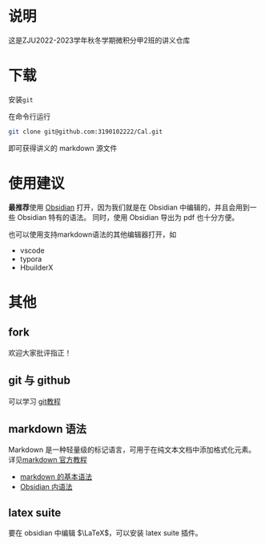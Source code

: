 # 说明

这是ZJU2022-2023学年秋冬学期微积分甲2班的讲义仓库

# 下载

安装`git`

在命令行运行
```sh
git clone git@github.com:3190102222/Cal.git
```

即可获得讲义的 markdown 源文件

# 使用建议

**最推荐**使用 [Obsidian](https://obsidian.md) 打开，因为我们就是在 Obsidian 中编辑的，并且会用到一些 Obsidian 特有的语法。
同时，使用 Obsidian 导出为 pdf 也十分方便。

也可以使用支持markdown语法的其他编辑器打开，如
- vscode
- typora
- HbuilderX

# 其他

## fork

欢迎大家批评指正！

## git 与 github

可以学习 [git教程](https://www.liaoxuefeng.com/wiki/896043488029600)

## markdown 语法

Markdown 是一种轻量级的标记语言，可用于在纯文本文档中添加格式化元素。详见[markdown 官方教程](https://markdown.com.cn/intro.html)

- [markdown 的基本语法](https://markdown.com.cn/basic-syntax/)
- [Obsidian 内语法](https://publish.obsidian.md/help-zh/%E4%BD%BF%E7%94%A8%E6%8C%87%E5%8D%97/%E6%A0%BC%E5%BC%8F%E5%8C%96%E4%BD%A0%E7%9A%84%E7%AC%94%E8%AE%B0)

## latex suite

要在 obsidian 中编辑 $\LaTeX$，可以安装 latex suite 插件。

